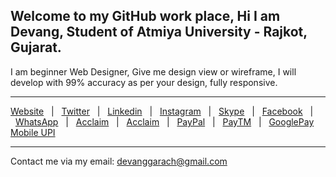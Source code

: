Welcome to my GitHub work place, Hi I am Devang, Student of Atmiya University - Rajkot, Gujarat.
---
I am beginner Web Designer, Give me design view or wireframe, I will develop with 99% accuracy as per your design, fully responsive.
___
[Website](https://devanggarach.github.io/)&nbsp;&nbsp; | &nbsp;&nbsp;[Twitter](https://twitter.com/devanggarach)&nbsp;&nbsp; | &nbsp;&nbsp;[Linkedin](https://in.linkedin.com/in/devanggarach)&nbsp;&nbsp; | &nbsp;&nbsp;[Instagram](https://www.instagram.com/devanggarach)&nbsp;&nbsp; | &nbsp;&nbsp;[Skype](https://join.skype.com/invite/esyxX9kxiPVM)&nbsp;&nbsp; | &nbsp;&nbsp;[Facebook](https://www.facebook.com/devanggarach)&nbsp;&nbsp; | &nbsp;&nbsp;[WhatsApp](https://api.whatsapp.com/send?phone=+918460352525)&nbsp;&nbsp; | &nbsp;&nbsp;[Acclaim](https://www.youracclaim.com/users/devanggarach/badges)&nbsp;&nbsp; | &nbsp;&nbsp;[Acclaim](https://www.youracclaim.com/users/devanggarach/badges)&nbsp;&nbsp; | &nbsp;&nbsp;[PayPal](https://www.paypal.me/devanggarach)&nbsp;&nbsp; | &nbsp;&nbsp;[PayTM](https://paytm.business/link/94165/LL_46536581)&nbsp;&nbsp; | &nbsp;&nbsp;[GooglePay Mobile UPI](https://pay.google.com/gp/w/u/0/home/activity?sctid=828185929540461)
___
Contact me via my email: <devanggarach@gmail.com>
